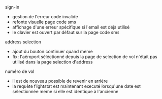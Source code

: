 sign-in
- gestion de l'erreur code invalide
- refonte visuelle page code sms
- affichage d'une erreur spécifique si l'email est déjà utilisé
- le clavier est ouvert par défaut sur la page code sms

address selection
- ajout du bouton continuer quand meme
- fix: l'aéroport séléctionné depuis la page de selection de vol n'était pas utilisé dans la page selection d'address

numéro de vol
- il est de nouveau possible de revenir en arrière
- la requête flightstat est maintenant executé lorsqu'une date est selectionnée meme si elle est identique à l'ancienne
